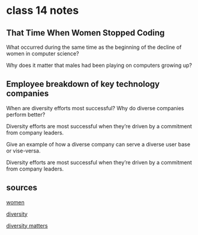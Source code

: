 # class 14 notes

## That Time When Women Stopped Coding

What occurred during the same time as the beginning of the decline of women in computer science?


Why does it matter that males had been playing on computers growing up?

## Employee breakdown of key technology companies

When are diversity efforts most successful?
Why do diverse companies perform better?

Diversity efforts are most successful when they’re driven by a commitment from company leaders. 

Give an example of how a diverse company can serve a diverse user base or vise-versa.

Diversity efforts are most successful when they’re driven by a commitment from company leaders. 

## sources

[women](https://www.npr.org/sections/money/2014/10/21/357629765/when-women-stopped-coding)

[diversity](https://informationisbeautiful.net/visualizations/diversity-in-tech/)

[diversity matters](https://www.usatoday.com/story/tech/columnist/2015/07/21/why-diversity-matters-your-tech-company/30419871/)
